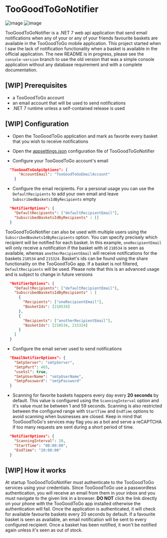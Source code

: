 # TooGoodToGoNotifier
![image](https://github.com/user-attachments/assets/cb89c840-315a-4c92-8df5-5ee1c77c511c)
![image](https://github.com/user-attachments/assets/5d5275a4-2088-4329-92ff-aed16e390f87)

TooGoodToGoNotifier is a .NET 7 web api application that send email notifications when any of your or any of your friends favourite baskets are available in the TooGoodToGo mobile application. This project started when I saw the lack of notification functionality when a basket is available in the official application.
The new README is in progress, please see the `console-version` branch to use the old version that was a simple console application without any database requirement and with a complete documentation.

## [WIP] Prerequisites

- a TooGoodToGo account
- an email account that will be used to send notifications
- .NET 7 runtime unless a self-contained release is used

## [WIP] Configuration

- Open the TooGoodToGo application and mark as favorite every basket that you wish to receive notifications

- Open the [appsettings.json](src/TooGoodToGoNotifier/appsettings.json) configuration file of TooGoodToGoNotifier

- Configure your TooGoodToGo account's email

```json
  "TooGoodToGoApiOptions": {
      "AccountEmail": "TooGoodToGoEmailAccount"
    }
```

- Configure the email recipients. For a personal usage you can use the `DefaultRecipients` to add your own email and leave `SubscribedBasketsIdByRecipients` empty

```json
  "NotifierOptions": {
    "DefaultRecipients": ["defaultRecipientEmail"],
    "SubscribedBasketsIdByRecipients" : []
  }
```

TooGoodToGoNotifier can also be used with multiple users using the `SubscribedBasketsIdByRecipients` option. You can specify precisely which recipient will be notified for each basket. In this example, `oneRecipientEmail` will only receive a notification if the basket with id `210534` is seen as available, whereas `anotherRecipientEmail` will receive notifications for the baskets `210534` and `215324`. Basket's ids can be found using the share functionality on the TooGoodToGo app. If a basket is not filtered, `DefaultRecipients` will be used. Please note that this is an advanced usage and is subject to change in future versions

```json
  "NotifierOptions": {
    "DefaultRecipients": ["defaultRecipientEmail"],
    "SubscribedBasketsIdByRecipients" : [
      {
        "Recipients": ["oneRecipientEmail"],
        "BasketIds": [210534]
      },
      {
        "Recipients": ["anotherRecipientEmail"],
        "BasketIds": [210534, 215324]
      }
    ]
  }
```

- Configure the email server used to send notifications

```json
  "EmailNotifierOptions": {
    "SmtpServer": "smtpServer",
    "SmtpPort": 465,
    "useSsl": true,
    "SmtpUserName": "smtpUserName",
    "SmtpPassword": "smtpPassword"
  }
```

- Scanning for favorite baskets happens every day every **20 seconds** by default. This value is configured using the `ScanningInterval` option and it's value must be between 1 and 59 seconds. Scanning is also restricted between the configured range with ``StartTime`` and `EndTime` options to avoid scanning when businesses are closed. Keep in mind that TooGoodToGo's services may flag you as a bot and serve a reCAPTCHA if too many requests are sent during a short period of time.

```json
  "NotifierOptions": {
    "ScanningInterval": 20,
    "StartTime": "08:00:00",
    "EndTime": "20:00:00"
  }
```

## [WIP] How it works

At startup TooGoodToGoNotifier must authenticate to the TooGoodToGo services using your credentials. Since TooGoodToGo use a passwordless authentication, you will receive an email from them in your inbox and you must navigate to the given link in a browser. **DO NOT** click the link directly on your phone with the TooGoodToGo app installed otherwise the authentication will fail.
Once the application is authenticated, it will check for available favourite baskets every 20 seconds by default. If a favourite basket is seen as available, an email notification will be sent to every configured recipient. Once a basket has been notified, it won't be notified again unless it's seen as out of stock.

